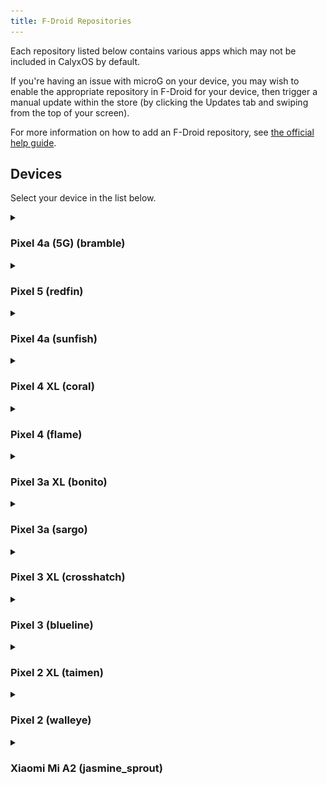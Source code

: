 ```yaml
---
title: F-Droid Repositories
---
```


Each repository listed below contains various apps which may not be included in CalyxOS by default.

If you're having an issue with microG on your device, you may wish to enable the appropriate repository in F-Droid for your device, then trigger a manual update within the store (by clicking the Updates tab and swiping from the top of your screen).

For more information on how to add an F-Droid repository, see [the official help guide](https://www.f-droid.org/en/tutorials/add-repo/).

## Devices

Select your device in the list below.

<details>
  <summary><h3>Pixel 4a (5G) (bramble)</h3></summary>
  <h4>URL</h4>
  <a href="https://calyxos.gitlab.io/calyx-fdroid-repo-bramble/fdroid/repo?fingerprint=C44D58B4547DE5096138CB0B34A1CC99DAB3B4274412ED753FCCBFC11DC1B7B6">https://calyxos.gitlab.io/calyx-fdroid-repo-bramble/fdroid/repo?fingerprint=C44D58B4547DE5096138CB0B34A1CC99DAB3B4274412ED753FCCBFC11DC1B7B6</a>
  <h4>QR Code</h4>
  <a href="https://calyxos.gitlab.io/calyx-fdroid-repo-bramble/fdroid/repo?fingerprint=C44D58B4547DE5096138CB0B34A1CC99DAB3B4274412ED753FCCBFC11DC1B7B6">
    <img src="/assets/images/gitlab-calyx-fdroid-repo-bramble-qrcode.png" alt="QR code for the Pixel 4a (5G) F-Droid repository." />
  </a>
</details>

<details>
  <summary><h3>Pixel 5 (redfin)</h3></summary>
  <h4>URL</h4>
  <a href="https://calyxos.gitlab.io/calyx-fdroid-repo-redfin/fdroid/repo?fingerprint=C44D58B4547DE5096138CB0B34A1CC99DAB3B4274412ED753FCCBFC11DC1B7B6">https://calyxos.gitlab.io/calyx-fdroid-repo-redfin/fdroid/repo?fingerprint=C44D58B4547DE5096138CB0B34A1CC99DAB3B4274412ED753FCCBFC11DC1B7B6</a>
  <a href="https://calyxos.gitlab.io/calyx-fdroid-repo-redfin/fdroid/repo?fingerprint=C44D58B4547DE5096138CB0B34A1CC99DAB3B4274412ED753FCCBFC11DC1B7B6">
    <img src="/assets/images/gitlab-calyx-fdroid-repo-redfin-qrcode.png" alt="QR code for the Pixel 5 F-Droid repository." />
  </a>
</details>

<details>
  <summary><h3>Pixel 4a (sunfish)</h3></summary>
  <h4>URL</h4>
  <a href="https://calyxos.gitlab.io/calyx-fdroid-repo-sunfish/fdroid/repo?fingerprint=C44D58B4547DE5096138CB0B34A1CC99DAB3B4274412ED753FCCBFC11DC1B7B6">https://calyxos.gitlab.io/calyx-fdroid-repo-sunfish/fdroid/repo?fingerprint=C44D58B4547DE5096138CB0B34A1CC99DAB3B4274412ED753FCCBFC11DC1B7B6</a>
  <a href="https://calyxos.gitlab.io/calyx-fdroid-repo-sunfish/fdroid/repo?fingerprint=C44D58B4547DE5096138CB0B34A1CC99DAB3B4274412ED753FCCBFC11DC1B7B6">
    <img src="/assets/images/gitlab-calyx-fdroid-repo-sunfish-qrcode.png" alt="QR code for the Pixel 4a F-Droid repository." />
  </a>
</details>

<details>
  <summary><h3>Pixel 4 XL (coral)</h3></summary>
  <h4>URL</h4>
  <a href="https://calyxos.gitlab.io/calyx-fdroid-repo-coral/fdroid/repo?fingerprint=C44D58B4547DE5096138CB0B34A1CC99DAB3B4274412ED753FCCBFC11DC1B7B6">https://calyxos.gitlab.io/calyx-fdroid-repo-coral/fdroid/repo?fingerprint=C44D58B4547DE5096138CB0B34A1CC99DAB3B4274412ED753FCCBFC11DC1B7B6</a>
  <a href="https://calyxos.gitlab.io/calyx-fdroid-repo-coral/fdroid/repo?fingerprint=C44D58B4547DE5096138CB0B34A1CC99DAB3B4274412ED753FCCBFC11DC1B7B6">
    <img src="/assets/images/gitlab-calyx-fdroid-repo-coral-qrcode.png" alt="QR code for the Pixel 4 XL F-Droid repository." />
  </a>
</details>

<details>
  <summary><h3>Pixel 4 (flame)</h3></summary>
  <h4>URL</h4>
  <a href="https://calyxos.gitlab.io/calyx-fdroid-repo-flame/fdroid/repo?fingerprint=C44D58B4547DE5096138CB0B34A1CC99DAB3B4274412ED753FCCBFC11DC1B7B6">https://calyxos.gitlab.io/calyx-fdroid-repo-flame/fdroid/repo?fingerprint=C44D58B4547DE5096138CB0B34A1CC99DAB3B4274412ED753FCCBFC11DC1B7B6</a>
  <a href="https://calyxos.gitlab.io/calyx-fdroid-repo-flame/fdroid/repo?fingerprint=C44D58B4547DE5096138CB0B34A1CC99DAB3B4274412ED753FCCBFC11DC1B7B6">
    <img src="/assets/images/gitlab-calyx-fdroid-repo-flame-qrcode.png" alt="QR code for the Pixel 4 F-Droid repository." />
  </a>
</details>

<details>
  <summary><h3>Pixel 3a XL (bonito)</h3></summary>
  <h4>URL</h4>
  <a href="https://calyxos.gitlab.io/calyx-fdroid-repo-bonito/fdroid/repo?fingerprint=C44D58B4547DE5096138CB0B34A1CC99DAB3B4274412ED753FCCBFC11DC1B7B6">https://calyxos.gitlab.io/calyx-fdroid-repo-bonito/fdroid/repo?fingerprint=C44D58B4547DE5096138CB0B34A1CC99DAB3B4274412ED753FCCBFC11DC1B7B6</a>
  <a href="https://calyxos.gitlab.io/calyx-fdroid-repo-bonito/fdroid/repo?fingerprint=C44D58B4547DE5096138CB0B34A1CC99DAB3B4274412ED753FCCBFC11DC1B7B6">
    <img src="/assets/images/gitlab-calyx-fdroid-repo-bonito-qrcode.png" alt="QR code for the Pixel 3a XL F-Droid repository." />
  </a>
</details>

<details>
  <summary><h3>Pixel 3a (sargo)</h3></summary>
  <h4>URL</h4>
  <a href="https://calyxos.gitlab.io/calyx-fdroid-repo-sargo/fdroid/repo?fingerprint=C44D58B4547DE5096138CB0B34A1CC99DAB3B4274412ED753FCCBFC11DC1B7B6">https://calyxos.gitlab.io/calyx-fdroid-repo-sargo/fdroid/repo?fingerprint=C44D58B4547DE5096138CB0B34A1CC99DAB3B4274412ED753FCCBFC11DC1B7B6</a>
  <a href="https://calyxos.gitlab.io/calyx-fdroid-repo-sargo/fdroid/repo?fingerprint=C44D58B4547DE5096138CB0B34A1CC99DAB3B4274412ED753FCCBFC11DC1B7B6">
    <img src="/assets/images/gitlab-calyx-fdroid-repo-sargo-qrcode.png" alt="QR code for the Pixel 3a F-Droid repository." />
  </a>
</details>

<details>
  <summary><h3>Pixel 3 XL (crosshatch)</h3></summary>
  <h4>URL</h4>
  <a href="https://calyxos.gitlab.io/calyx-fdroid-repo-crosshatch/fdroid/repo?fingerprint=C44D58B4547DE5096138CB0B34A1CC99DAB3B4274412ED753FCCBFC11DC1B7B6">https://calyxos.gitlab.io/calyx-fdroid-repo-crosshatch/fdroid/repo?fingerprint=C44D58B4547DE5096138CB0B34A1CC99DAB3B4274412ED753FCCBFC11DC1B7B6</a>
  <a href="https://calyxos.gitlab.io/calyx-fdroid-repo-crosshatch/fdroid/repo?fingerprint=C44D58B4547DE5096138CB0B34A1CC99DAB3B4274412ED753FCCBFC11DC1B7B6">
    <img src="/assets/images/gitlab-calyx-fdroid-repo-crosshatch-qrcode.png" alt="QR code for the Pixel 3 XL F-Droid repository." />
  </a>
</details>

<details>
  <summary><h3>Pixel 3 (blueline)</h3></summary>
  <h4>URL</h4>
  <a href="https://calyxos.gitlab.io/calyx-fdroid-repo-blueline/fdroid/repo?fingerprint=C44D58B4547DE5096138CB0B34A1CC99DAB3B4274412ED753FCCBFC11DC1B7B6">https://calyxos.gitlab.io/calyx-fdroid-repo-blueline/fdroid/repo?fingerprint=C44D58B4547DE5096138CB0B34A1CC99DAB3B4274412ED753FCCBFC11DC1B7B6</a>
  <a href="https://calyxos.gitlab.io/calyx-fdroid-repo-blueline/fdroid/repo?fingerprint=C44D58B4547DE5096138CB0B34A1CC99DAB3B4274412ED753FCCBFC11DC1B7B6">
    <img src="/assets/images/gitlab-calyx-fdroid-repo-blueline-qrcode.png" alt="QR code for the Pixel 3 F-Droid repository." />
  </a>
</details>

<details>
  <summary><h3>Pixel 2 XL (taimen)</h3></summary>
  <h4>URL</h4>
  <a href="https://calyxos.gitlab.io/calyx-fdroid-repo-taimen/fdroid/repo?fingerprint=C44D58B4547DE5096138CB0B34A1CC99DAB3B4274412ED753FCCBFC11DC1B7B6">https://calyxos.gitlab.io/calyx-fdroid-repo-taimen/fdroid/repo?fingerprint=C44D58B4547DE5096138CB0B34A1CC99DAB3B4274412ED753FCCBFC11DC1B7B6</a>
  <a href="https://calyxos.gitlab.io/calyx-fdroid-repo-taimen/fdroid/repo?fingerprint=C44D58B4547DE5096138CB0B34A1CC99DAB3B4274412ED753FCCBFC11DC1B7B6">
    <img src="/assets/images/gitlab-calyx-fdroid-repo-taimen-qrcode.png" alt="QR code for the Pixel 2 XL F-Droid repository." />
  </a>
</details>

<details>
  <summary><h3>Pixel 2 (walleye)</h3></summary>
  <h4>URL</h4>
  <a href="https://calyxos.gitlab.io/calyx-fdroid-repo-walleye/fdroid/repo?fingerprint=C44D58B4547DE5096138CB0B34A1CC99DAB3B4274412ED753FCCBFC11DC1B7B6">https://calyxos.gitlab.io/calyx-fdroid-repo-walleye/fdroid/repo?fingerprint=C44D58B4547DE5096138CB0B34A1CC99DAB3B4274412ED753FCCBFC11DC1B7B6</a>
  <a href="https://calyxos.gitlab.io/calyx-fdroid-repo-walleye/fdroid/repo?fingerprint=C44D58B4547DE5096138CB0B34A1CC99DAB3B4274412ED753FCCBFC11DC1B7B6">
    <img src="/assets/images/gitlab-calyx-fdroid-repo-walleye-qrcode.png" alt="QR code for the Pixel 2 F-Droid repository." />
  </a>
</details>

<details>
  <summary><h3>Xiaomi Mi A2 (jasmine_sprout)</h3></summary>
  <h4>URL</h4>
  <a href="https://calyxos.gitlab.io/calyx-fdroid-repo-jasmine_sprout/fdroid/repo?fingerprint=C44D58B4547DE5096138CB0B34A1CC99DAB3B4274412ED753FCCBFC11DC1B7B6">https://calyxos.gitlab.io/calyx-fdroid-repo-jasmine_sprout/fdroid/repo?fingerprint=C44D58B4547DE5096138CB0B34A1CC99DAB3B4274412ED753FCCBFC11DC1B7B6</a>
  <a href="https://calyxos.gitlab.io/calyx-fdroid-repo-jasmine_sprout/fdroid/repo?fingerprint=C44D58B4547DE5096138CB0B34A1CC99DAB3B4274412ED753FCCBFC11DC1B7B6">
    <img src="/assets/images/gitlab-calyx-fdroid-repo-jasmine_sprout-qrcode.png" alt="QR code for the Xiaomi Mi A2 F-Droid repository." />
  </a>
</details>